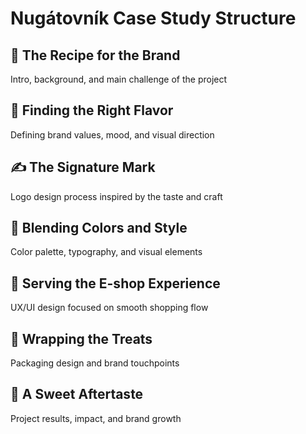 # Nugátovník Case Study Structure

## 🎯 The Recipe for the Brand
Intro, background, and main challenge of the project

## 🍯 Finding the Right Flavor
Defining brand values, mood, and visual direction

## ✍️ The Signature Mark
Logo design process inspired by the taste and craft

## 🎨 Blending Colors and Style
Color palette, typography, and visual elements

## 🛒 Serving the E-shop Experience
UX/UI design focused on smooth shopping flow

## 🎁 Wrapping the Treats
Packaging design and brand touchpoints

## 🍬 A Sweet Aftertaste
Project results, impact, and brand growth
